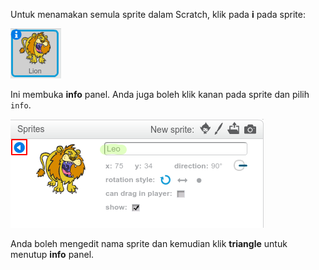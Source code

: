 Untuk menamakan semula sprite dalam Scratch, klik pada **i** pada sprite:

![tangkapan skrin](images/rename-info.png)

Ini membuka **info** panel. Anda juga boleh klik kanan pada sprite dan pilih `info`.

![tangkapan skrin](images/rename-change.png)

Anda boleh mengedit nama sprite dan kemudian klik **triangle** untuk menutup **info** panel.